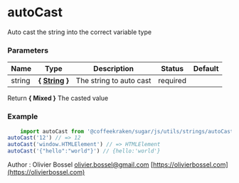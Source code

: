 # autoCast

Auto cast the string into the correct variable type


### Parameters
Name  |  Type  |  Description  |  Status  |  Default
------------  |  ------------  |  ------------  |  ------------  |  ------------
string  |  **{ [String](https://developer.mozilla.org/fr/docs/Web/JavaScript/Reference/Objets_globaux/String) }**  |  The string to auto cast  |  required  |

Return **{ Mixed }** The casted value

### Example
```js
	import autoCast from '@coffeekraken/sugar/js/utils/strings/autoCast'
autoCast('12') // => 12
autoCast('window.HTMLElement') // => HTMLElement
autoCast('{"hello":"world"}') // {hello:'world'}
```
Author : Olivier Bossel [olivier.bossel@gmail.com](mailto:olivier.bossel@gmail.com) [https://olivierbossel.com](https://olivierbossel.com)